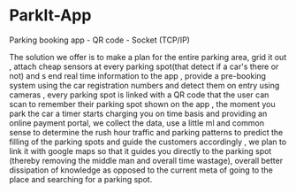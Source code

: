 # ParkIt-App
Parking booking app - QR code - Socket (TCP/IP)

The solution we offer is to make a plan for the entire parking area, grid it out , 
attach cheap sensors at every parking spot(that detect if a car's there or not) and s
end real time information to the app , provide a pre-booking system using the car 
registration numbers and detect them on entry using cameras , every parking spot is 
linked with a QR code that the user can scan to remember their parking spot shown on 
the app , the moment you park the car a timer starts charging you on time basis and
providing an online payment portal, we collect the data, use a little ml and common
sense to determine the rush hour traffic and parking patterns to predict the filling 
of the parking spots and guide the customers accordingly , we plan to link it with google
maps so that it guides you directly to the parking spot (thereby removing the middle man and 
overall time wastage), overall better dissipation of knowledge as opposed to the current meta 
of going to the place and searching for a parking spot.

